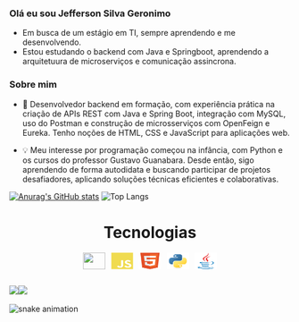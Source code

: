 ### Olá eu sou Jefferson Silva Geronimo

- Em busca de um estágio em TI, sempre aprendendo e me desenvolvendo.
- Estou estudando o backend com Java e Springboot, aprendendo a arquitetuura de microserviços e comunicação assincrona.

### Sobre mim
- 🎯 Desenvolvedor backend em formação, com experiência prática na criação de APIs REST com Java e Spring Boot, integração com MySQL, uso do Postman e construção de microsserviços com OpenFeign e Eureka. Tenho noções de HTML, CSS e JavaScript para aplicações web.

- 💡 Meu interesse por programação começou na infância, com Python e os cursos do professor Gustavo Guanabara. Desde então, sigo aprendendo de forma autodidata e buscando participar de projetos desafiadores, aplicando soluções técnicas eficientes e colaborativas.

[![Anurag's GitHub stats](https://github-readme-stats.vercel.app/api?username=Jefferson-Silva-Geronimo&show_icons=true&theme=great-gatsby)](https://github.com/Jefferson-Silva-Geronimo/github-readme-stats)
![Top Langs](https://github-readme-stats.vercel.app/api/top-langs/?username=Jefferson-Silva-Geronimo&theme=great-gatsby&layout=compact)


##

<div align=center>
  <h1>Tecnologias</h1>
  <div style="display: flex; justify-content: center; gap: 10px; align-items: center;">
    <img src="https://cdn.jsdelivr.net/gh/devicons/devicon/icons/css3/css3-original.svg" style="width: 40px; height: 30px;">
    <img src="https://raw.githubusercontent.com/devicons/devicon/master/icons/javascript/javascript-plain.svg" style="width: 40px; height: 30px;">
    <img src="https://raw.githubusercontent.com/devicons/devicon/master/icons/html5/html5-original.svg" style="width: 40px; height: 30px;">
    <img src="https://raw.githubusercontent.com/devicons/devicon/master/icons/python/python-original.svg" style="width: 40px; height: 30px;">
    <img src="https://raw.githubusercontent.com/devicons/devicon/master/icons/java/java-original.svg" style="width: 40px; height: 30px;">
  </div>
</div>

##

<div id="container2" style="display: flex;">
  <a href = "mailto:jefferson.geronimo2703@gmail.com"><img src="https://img.shields.io/badge/-Gmail-%23333?style=for-the-badge&logo=gmail&logoColor=white" target="_blank"></a>
  <a href="https://www.linkedin.com/in/jefferson-silva-geronimo-912229265" target="_blank"><img src="https://img.shields.io/badge/-LinkedIn-%230077B5?style=for-the-badge&logo=linkedin&logoColor=white" target="_blank"></a>
</div>

<img src="https://raw.githubusercontent.com/Jefferson-Silva-Geronimo/Jefferson-Silva-Geronimo
/output/snake.svg" alt="snake animation" />
